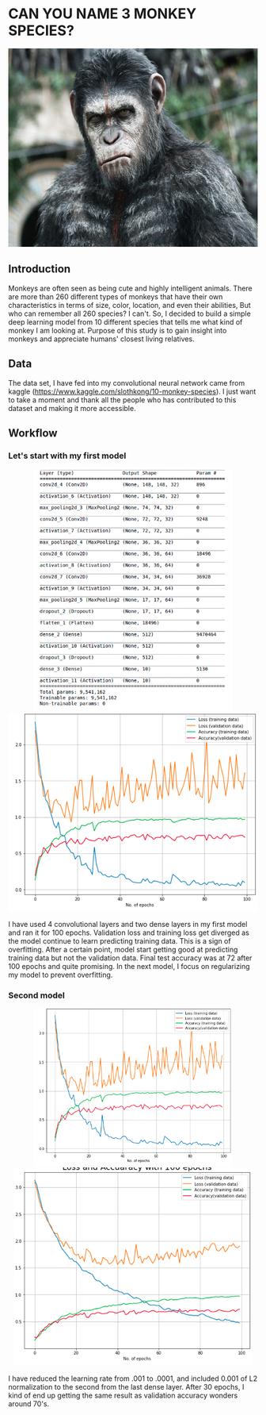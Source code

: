 # CAN YOU NAME 3 MONKEY SPECIES?

<p align="center">
<img src="data/Images/frontmonkeypic.jpg"  height="400" width="600" />
</p>

## Introduction
Monkeys are often seen as being cute and highly intelligent animals. There are more than 260 different types of monkeys that have their own characteristics in terms of size, color, location, and even their abilities, But who can remember all 260 species? I can't. So, I decided to build a simple deep learning model from 10 different species that tells me what kind of monkey I am looking at. Purpose of this study is to gain insight into monkeys and appreciate humans' closest living relatives.

## Data
The data set, I have fed into my convolutional neural network came from kaggle (https://www.kaggle.com/slothkong/10-monkey-species). I just want to take a moment and thank all the people who has contributed to this dataset and making it more accessible.

## Workflow
### Let's start with my first model
<p align="center">
  <img src="data/Images/1stmodel.png" width="400">
  <img src="data/Images/1stgraph.png" height="400">
</p>
I have used 4 convolutional layers and two dense layers in my first model and ran it for 100 epochs. Validation loss and training loss get diverged as the model continue to learn predicting training data. This is a sign of overfitting. After a certain point, model start getting good at predicting training data but not the validation data. Final test accuracy was at 72 after 100 epochs and quite promising. In the next model, I focus on regularizing my model to prevent overfitting. 

### Second model
<p align="center">
  <img src="data/Images/2ndmodel.png" width="400">
  <img src="data/Images/2ndgraph.png" height="400">
</p>

I have reduced the learning rate from .001 to .0001, and included 0.001 of L2 normalization to the second from the last dense layer. After 30 epochs, I kind of end up getting the same result as validation accuracy wonders around 70's.

